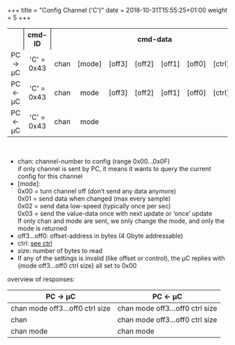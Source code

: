 +++
title = "Config Channel ('C')"
date = 2018-10-31T15:55:25+01:00
weight = 5
+++
<table style="text-align: center;">
    <tr>
        <th></th>
        <th style="text-align: center; border-left: 1px solid black;">cmd-ID</th>
        <th style="text-align: center; border-left: 1px solid black;" colspan="10">cmd-data</th>
    </tr>
    <tr>
      <td> PC -> µC </td>
      <td> 'C' = 0x43 </td>
	  <td> chan </td>
      <td> [mode] </td>
	  <td> [off3] </td>
      <td> [off2] </td>
      <td> [off1] </td>
      <td> [off0] </td>
      <td> [ctrl] </td>
      <td> [size] </td>
    </tr>
    <tr>
      <td> PC <- µC </td>
      <td> 'C' = 0x43 </td>
	  <td> chan </td>
      <td> mode </td>
	  <td> [off3] </td>
      <td> [off2] </td>
      <td> [off1] </td>
      <td> [off0] </td>
      <td> [ctrl] </td>
      <td> [size] </td>
    </tr>
    <tr>
      <td> PC <- µC </td>
      <td> 'C' = 0x43 </td>
	  <td> chan </td>
      <td> mode </td>
    </tr>
</table>​

* chan: channel-number to config (range 0x00...0x0F)  
 if only channel is sent by PC, it means it wants to query the current config for this channel
* [mode]:  
 0x00 = turn channel off (don’t send any data anymore)  
 0x01 = send data when changed (max every sample)  
 0x02 = send data low-speed (typically once per sec)  
 0x03 = send the value-data once with next update or ‘once’ update  
 If only chan and mode are sent, we only change the mode, and only the mode is returned
* off3...off0: offset-address in bytes (4 Gbyte addressable)  
* ctrl: [see ctrl](../../#control-byte)
* size: number of bytes to read  
* If any of the settings is invalid (like offset or control), the µC replies with {mode off3…off0 ctrl size} all set to 0x00

overview of responses:

| PC -> µC                         | PC <- µC                         |
| -------------------------------- |--------------------------------- |
| chan mode off3…off0 ctrl size    | chan mode off3…off0 ctrl size    |
| chan                             | chan mode off3…off0 ctrl size    |
| chan mode                        | chan mode                        |


